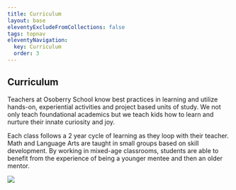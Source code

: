 ```yaml
---
title: Curriculum
layout: base
eleventyExcludeFromCollections: false
tags: topnav
eleventyNavigation:
  key: Curriculum
  order: 3
---
```

## Curriculum

Teachers at Osoberry School know best practices in learning and utilize hands-on, experiential activities and project based units of study. We not only teach foundational academics but we teach kids how to learn and nurture their innate curiosity and joy.

Each class follows a 2 year cycle of learning as they loop with their teacher. Math and Language Arts are taught in small groups based on skill development. By working in mixed-age classrooms, students are able to benefit from the experience of being a younger mentee and then an older mentor.



![](/assets/uploads/screen-shot-2024-04-18-at-8.11.27-am.png)
